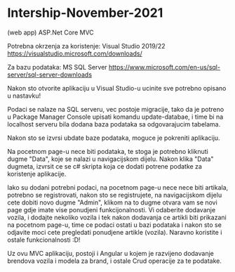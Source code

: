 # Intership-November-2021
(web app) ASP.Net Core MVC

Potrebna okrzenja za koristenje:
Visual Studio 2019/22 https://visualstudio.microsoft.com/downloads/

Za bazu podataka:
MS SQL Server https://www.microsoft.com/en-us/sql-server/sql-server-downloads

Nakon sto otvorite aplikaciju u Visual Studio-u ucinite sve potrebno opisano u nastavku!

Podaci se nalaze na SQL serveru, vec postoje migracije, tako da je potreno u 
Package Manager Console upisati komandu update-databae, i time bi na localhost serveru
bila dodana baza podataka sa odgovarajucim tabelama.

Nakon sto se izvrsi ubdate baze podataka, moguce je pokreniti aplikaciju.

Na pocetnom page-u nece biti podataka, te stoga je potrebno kliknuti dugme "Data", koje
se nalazi u navigacijskom dijelu. Nakon klika "Data" dugmeta, izvrsit ce se c# skripta koja ce
dodati potrene podatke za koristenje aplikacije.

Iako su dodani potrebni podaci, na pocetnom page-u nece nece biti artikala, potrebno se registrovati,
nakon sto se registrujete, na navigacijskom dijelu cete dobiti novo dugme "Admin", klikom na to dugme 
otvara vam se novi page gdje imate vise ponudjeni funkcijonalnosti. Vi odaberite dodavanje vozila,
i dodajte nekoliko vozila i tek nakon dodavanja ce artikli biti prikazani na pocetnom page-u, time ce
podaci ostati u bazi podataka i nakon sto se odjavite moci cete pregledati ponudjene artikle (vozila).
Naravno koristite i ostale funkcionalnosti :D!

Uz ovu MVC aplikaciju, postoji i Angular u kojem je razvijeno dodavanje brendova  vozila i modela za brand, 
i ostale Crud operacije za te podatake.


